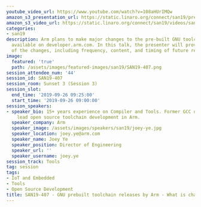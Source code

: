 ```yaml
---
youtube_video_url: https://www.youtube.com/watch?v=108aHUrIMQw
amazon_s3_presentation_url: https://static.linaro.org/connect/san19/presentations/san19-407.pdf
amazon_s3_video_url: https://static.linaro.org/connect/san19/videos/san19-407.mp4
categories:
- san19
description: Arm plans to make major changes to the pre-built GNU toolchain releases
  available on developer.arm.com. In this talk, the presenter will provide an overview
  of the changes, including frequency, content, and timing of future releases.
image:
  featured: 'true'
  path: /assets/images/featured-images/san19/SAN19-407.png
session_attendee_num: '44'
session_id: SAN19-407
session_room: Sunset 3 (Session 3)
session_slot:
  end_time: '2019-09-26 09:25:00'
  start_time: '2019-09-26 09:00:00'
session_speakers:
- speaker_bio: 15+ years experience on Compiler and Tools. Former GCC developer. Currently
    lead open source toolchain development in Arm.
  speaker_company: Arm
  speaker_image: /assets/images/speakers/san19/joey-ye.jpg
  speaker_location: joey.ye@arm.com
  speaker_name: Joey Ye
  speaker_position: Director of Engineering
  speaker_url: ''
  speaker_username: joey.ye
session_track: Tools
tag: session
tags:
- IoT and Embedded
- Tools
- Open Source Development
title: SAN19-407 - GNU prebuilt toolchain releases by Arm - What is changing?
---
```

